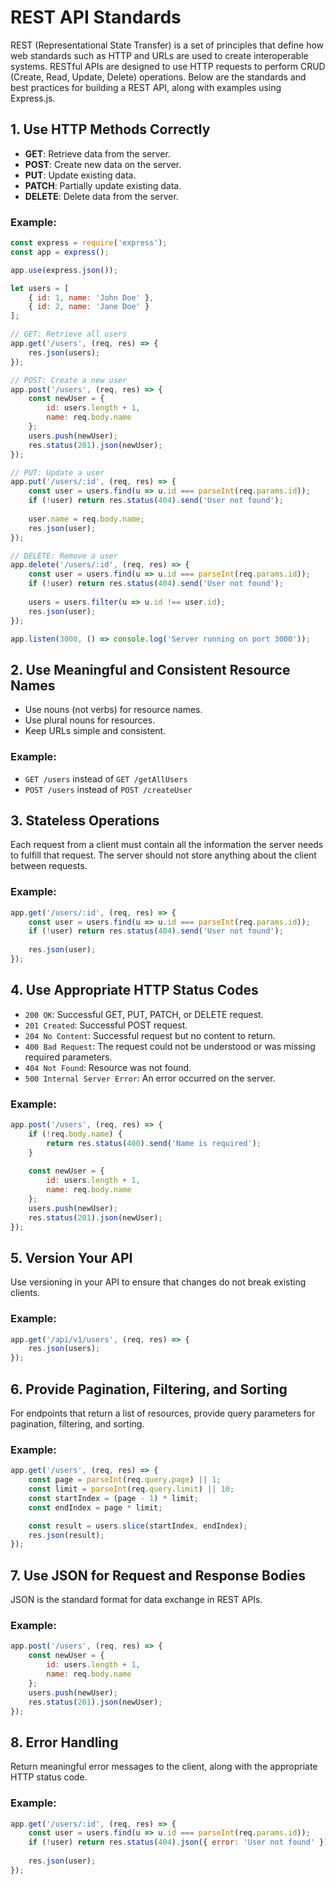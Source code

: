 # REST API Standards

REST (Representational State Transfer) is a set of principles that define how web standards such as HTTP and URLs are used to create interoperable systems. RESTful APIs are designed to use HTTP requests to perform CRUD (Create, Read, Update, Delete) operations. Below are the standards and best practices for building a REST API, along with examples using Express.js.

## 1. **Use HTTP Methods Correctly**

- **GET**: Retrieve data from the server.
- **POST**: Create new data on the server.
- **PUT**: Update existing data.
- **PATCH**: Partially update existing data.
- **DELETE**: Delete data from the server.

### Example:

```javascript
const express = require('express');
const app = express();

app.use(express.json());

let users = [
    { id: 1, name: 'John Doe' },
    { id: 2, name: 'Jane Doe' }
];

// GET: Retrieve all users
app.get('/users', (req, res) => {
    res.json(users);
});

// POST: Create a new user
app.post('/users', (req, res) => {
    const newUser = {
        id: users.length + 1,
        name: req.body.name
    };
    users.push(newUser);
    res.status(201).json(newUser);
});

// PUT: Update a user
app.put('/users/:id', (req, res) => {
    const user = users.find(u => u.id === parseInt(req.params.id));
    if (!user) return res.status(404).send('User not found');
    
    user.name = req.body.name;
    res.json(user);
});

// DELETE: Remove a user
app.delete('/users/:id', (req, res) => {
    const user = users.find(u => u.id === parseInt(req.params.id));
    if (!user) return res.status(404).send('User not found');
    
    users = users.filter(u => u.id !== user.id);
    res.json(user);
});

app.listen(3000, () => console.log('Server running on port 3000'));
```

## 2. **Use Meaningful and Consistent Resource Names**

- Use nouns (not verbs) for resource names.
- Use plural nouns for resources.
- Keep URLs simple and consistent.

### Example:

- `GET /users` instead of `GET /getAllUsers`
- `POST /users` instead of `POST /createUser`

## 3. **Stateless Operations**

   Each request from a client must contain all the information the server needs to fulfill that request. The server should not store anything about the client between requests.

### Example:

```javascript
app.get('/users/:id', (req, res) => {
    const user = users.find(u => u.id === parseInt(req.params.id));
    if (!user) return res.status(404).send('User not found');
    
    res.json(user);
});
```

## 4. **Use Appropriate HTTP Status Codes**

- `200 OK`: Successful GET, PUT, PATCH, or DELETE request.
- `201 Created`: Successful POST request.
- `204 No Content`: Successful request but no content to return.
- `400 Bad Request`: The request could not be understood or was missing required parameters.
- `404 Not Found`: Resource was not found.
- `500 Internal Server Error`: An error occurred on the server.

### Example:

```javascript
app.post('/users', (req, res) => {
    if (!req.body.name) {
        return res.status(400).send('Name is required');
    }
    
    const newUser = {
        id: users.length + 1,
        name: req.body.name
    };
    users.push(newUser);
    res.status(201).json(newUser);
});
```

## 5. **Version Your API**

   Use versioning in your API to ensure that changes do not break existing clients.

### Example:

```javascript
app.get('/api/v1/users', (req, res) => {
    res.json(users);
});
```

## 6. **Provide Pagination, Filtering, and Sorting**

   For endpoints that return a list of resources, provide query parameters for pagination, filtering, and sorting.

### Example:

```javascript
app.get('/users', (req, res) => {
    const page = parseInt(req.query.page) || 1;
    const limit = parseInt(req.query.limit) || 10;
    const startIndex = (page - 1) * limit;
    const endIndex = page * limit;

    const result = users.slice(startIndex, endIndex);
    res.json(result);
});
```

## 7. **Use JSON for Request and Response Bodies**

   JSON is the standard format for data exchange in REST APIs.

### Example:

```javascript
app.post('/users', (req, res) => {
    const newUser = {
        id: users.length + 1,
        name: req.body.name
    };
    users.push(newUser);
    res.status(201).json(newUser);
});
```

## 8. **Error Handling**

   Return meaningful error messages to the client, along with the appropriate HTTP status code.

### Example:

```javascript
app.get('/users/:id', (req, res) => {
    const user = users.find(u => u.id === parseInt(req.params.id));
    if (!user) return res.status(404).json({ error: 'User not found' });
    
    res.json(user);
});
```
